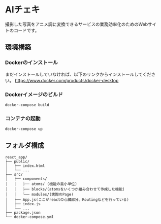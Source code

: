 # AIチェキ
撮影した写真をアニメ調に変換できるサービスの業務効率化のためのWebサイトのコードです。
## 環境構築
### Dockerのインストール
まだインストールしていなければ、以下のリンクからインストールしてください。
https://www.docker.com/products/docker-desktop
### Dockerイメージのビルド

```sh
docker-compose build
```

### コンテナの起動
```sh
docker-compose up
```

## フォルダ構成

```plaintext
react_app/
├── public/
│   ├── index.html
│   └── ...
├── src/
│   ├── components/
│   │   ├── atoms/ (機能の最小単位)
│   │   ├── blocks/(atomsをいくつか組み合わせて作成した機能)
│   │   └── modules/(実際のPage)
│   ├── App.js(ここがreactの心臓部分、Routingなどを行っている)
│   ├── index.js
│   └── ...
├── package.json
└── docker-compose.yml
```